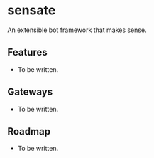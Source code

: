 # sensate
An extensible bot framework that makes sense.

## Features

- To be written.

## Gateways

- To be written.

## Roadmap

- To be written.
